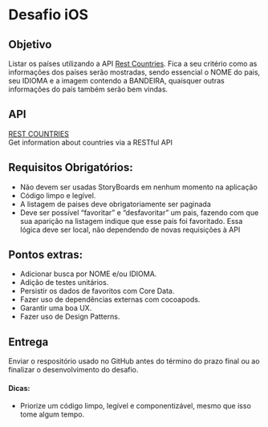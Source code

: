 # Desafio iOS

## Objetivo

Listar os países utilizando a API [Rest Countries](https://restcountries.eu/). Fica a seu critério como as informações dos países serão mostradas, sendo essencial o NOME do pais, seu IDIOMA e a imagem contendo a BANDEIRA, quaisquer outras informações do país também serão bem vindas.

## API 

[REST COUNTRIES](https://restcountries.eu/)<br/>
Get information about countries via a RESTful API

## Requisitos Obrigatórios:
- Não devem ser usadas StoryBoards em nenhum momento na aplicação
- Código limpo e legível.
- A listagem de paises deve obrigatoriamente ser paginada
- Deve ser possível “favoritar” e “desfavoritar” um pais, fazendo com que sua aparição na listagem indique que esse pais foi favoritado. Essa lógica deve ser local, não dependendo de novas requisições à API

## Pontos extras:
- Adicionar busca por NOME e/ou IDIOMA.
- Adição de testes unitários.
- Persistir os dados de favoritos com Core Data.
- Fazer uso de dependências externas com cocoapods.
- Garantir uma boa UX.
- Fazer uso de Design Patterns.

## Entrega

Enviar o respositório usado no GitHub antes do término do prazo final ou ao finalizar o desenvolvimento do desafio.

#### Dicas:
- Priorize um código limpo, legível e componentizável, mesmo que isso tome algum tempo.
